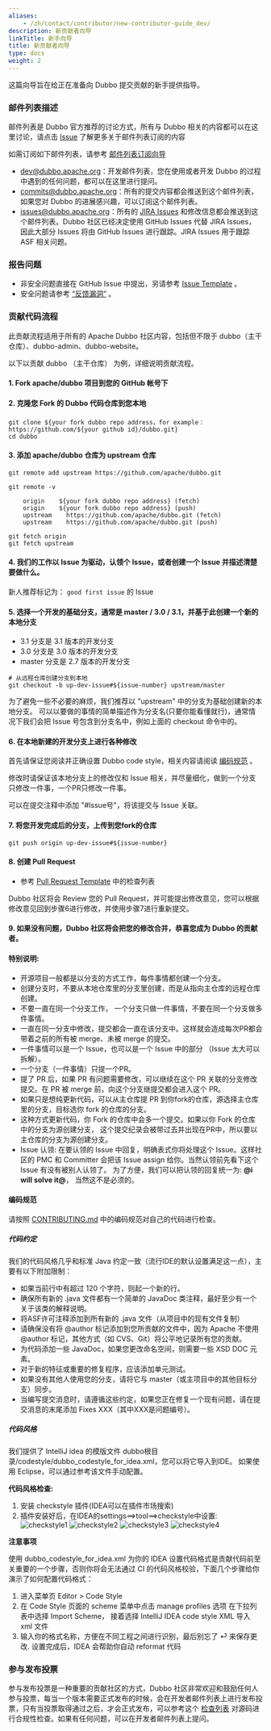 ```yaml
---
aliases:
    - /zh/contact/contributor/new-contributor-guide_dev/
description: 新贡献者向导
linkTitle: 新手向导
title: 新贡献者向导
type: docs
weight: 2
---
```




这篇向导旨在给正在准备向 Dubbo 提交贡献的新手提供指导。

### 邮件列表描述

邮件列表是 Dubbo 官方推荐的讨论方式，所有与 Dubbo 相关的内容都可以在这里讨论，请点击 [Issue](https://github.com/apache/dubbo/issues/1393) 了解更多关于邮件列表订阅的内容

如需订阅如下邮件列表，请参考 [邮件列表订阅向导](../mailing-list-subscription-guide_dev)

* dev@dubbo.apache.org：开发邮件列表，您在使用或者开发 Dubbo 的过程中遇到的任何问题，都可以在这里进行提问。
* commits@dubbo.apache.org：所有的提交内容都会推送到这个邮件列表，如果您对 Dubbo 的进展感兴趣，可以订阅这个邮件列表。
* issues@dubbo.apache.org：所有的 [JIRA Issues](https://issues.apache.org/jira/projects/DUBBO/issues) 和修改信息都会推送到这个邮件列表。Dubbo 社区已经决定使用 GitHub Issues 代替 JIRA Issues，因此大部分 Issues 将由 GitHub Issues 进行跟踪。JIRA Issues 用于跟踪 ASF 相关问题。

### 报告问题
* 非安全问题直接在 GitHub Issue 中提出，另请参考 [Issue Template](https://github.com/apache/dubbo/blob/master/.github/ISSUE_TEMPLATE/dubbo-issue-report-template.md) 。
* 安全问题请参考 [“反馈漏洞”](../reporting-security-issues_dev) 。

### 贡献代码流程
此贡献流程适用于所有的 Apache Dubbo 社区内容，包括但不限于 dubbo（主干仓库）、dubbo-admin、dubbo-website。

以下以贡献 dubbo （主干仓库） 为例，详细说明贡献流程。

#### 1. **Fork apache/dubbo 项目到您的 GitHub 帐号下**

#### 2. **克隆您 Fork 的 Dubbo 代码仓库到您本地**
```shell
git clone ${your fork dubbo repo address，for example：https://github.com/${your github id}/dubbo.git}
cd dubbo
```

#### 3. **添加 apache/dubbo 仓库为 upstream 仓库**
```shell
git remote add upstream https://github.com/apache/dubbo.git

git remote -v

    origin    ${your fork dubbo repo address} (fetch)
    origin    ${your fork dubbo repo address} (push)
    upstream    https://github.com/apache/dubbo.git (fetch)
    upstream    https://github.com/apache/dubbo.git (push)

git fetch origin
git fetch upstream
```
#### 4. **我们的工作以 Issue 为驱动，认领个 Issue，或者创建一个 Issue 并描述清楚要做什么。**
新人推荐标记为： `good first issue` 的 Issue

#### 5. **选择一个开发的基础分支，通常是 master / 3.0 / 3.1，并基于此创建一个新的本地分支**
* 3.1 分支是 3.1 版本的开发分支
* 3.0 分支是 3.0 版本的开发分支
* master 分支是 2.7 版本的开发分支

```shell
# 从远程仓库创建分支到本地
git checkout -b up-dev-issue#${issue-number} upstream/master
```
为了避免一些不必要的麻烦，我们推荐以 "upstream" 中的分支为基础创建新的本地分支。
可以以要做的事情的简单描述作为分支名(只要你能看懂就行)，通常情况下我们会把 Issue 号包含到分支名中，例如上面的 checkout 命令中的。 

#### 6. **在本地新建的开发分支上进行各种修改**
首先请保证您阅读并正确设置 Dubbo code style，相关内容请阅读 [编码规范](#编码规范) 。

修改时请保证该本地分支上的修改仅和 Issue 相关，并尽量细化，做到一个分支只修改一件事，一个PR只修改一件事。

可以在提交注释中添加 "#Issue号"，将该提交与 Issue 关联。

#### 7. **将您开发完成后的分支，上传到您fork的仓库**
```shell
git push origin up-dev-issue#${issue-number}
```

#### 8. **创建 Pull Request**

* 参考 [Pull Request Template](https://github.com/apache/dubbo/blob/master/PULL_REQUEST_TEMPLATE.md) 中的检查列表
  
Dubbo 社区将会 Review 您的 Pull Request，并可能提出修改意见，您可以根据修改意见回到步骤6进行修改，并使用步骤7进行重新提交。

#### 9. **如果没有问题，Dubbo 社区将会把您的修改合并，恭喜您成为 Dubbo 的贡献者。**

#### 特别说明:
* 开源项目一般都是以分支的方式工作，每件事情都创建一个分支。
* 创建分支时，不要从本地仓库里的分支里创建，而是从指向主仓库的远程仓库创建。
* 不要一直在同一个分支工作， 一个分支只做一件事情，不要在同一个分支做多件事情。
* 一直在同一分支中修改，提交都会一直在该分支中。这样就会造成每次PR都会带着之前的所有被 merge、未被 merge 的提交。
* 一件事情可以是一个 Issue，也可以是一个 Issue 中的部分 （Issue 太大可以拆解）。
* 一个分支（一件事情）只提一个PR。
* 提了 PR 后，如果 PR 有问题需要修改，可以继续在这个 PR 关联的分支修改提交。在 PR 被 merge 前，向这个分支继提交都会进入这个 PR。
* 如果只是想纯更新代码，可以从主仓库提 PR 到你fork的仓库，源选择主仓库里的分支，目标选你 fork 的仓库的分支。
* 这种方式更新代码，你 Fork 的仓库中会多一个提交。如果以你 Fork 的仓库中的分支为源创建分支， 这个提交纪录会被带过去并出现在PR中，所以要以主仓库的分支为源创建分支。
* Issue 认领: 在要认领的 Issue 中回复，明确表式你将处理这个 Issue。这样社区的 PMC 和 Committer 会把该 Issue assign 给你。当然认领前先看下这个 Issue 有没有被别人认领了。
  为了方便，我们可以把认领的回复统一为: **@i will solve it@**， 当然这不是必须的。

#### 编码规范
请按照 [CONTRIBUTING.md](https://github.com/apache/dubbo/blob/master/CONTRIBUTING.md) 中的编码规范对自己的代码进行检查。
##### **代码约定**
我们的代码风格几乎和标准 Java 约定一致（流行IDE的默认设置满足这一点），主要有以下附加限制：
* 如果当前行中有超过 120 个字符，则起一个新的行。
* 确保所有新的 .java 文件都有一个简单的 JavaDoc 类注释，最好至少有一个关于该类的解释说明。
* 将ASF许可注释添加到所有新的 .java 文件（从项目中的现有文件复制）
* 请确保没有将 @author 标记添加到您所贡献的文件中，因为 Apache 不使用 @author 标记，其他方式（如 CVS、Git）将公平地记录所有您的贡献。
* 为代码添加一些 JavaDoc，如果您更改命名空间，则需要一些 XSD DOC 元素。
* 对于新的特征或重要的修复程序，应该添加单元测试。
* 如果没有其他人使用您的分支，请将它与 master（或主项目中的其他目标分支）同步。
* 当编写提交消息时，请遵循这些约定，如果您正在修复一个现有问题，请在提交消息的末尾添加 Fixes XXX（其中XXX是问题编号）。

##### **代码风格**
我们提供了 IntelliJ idea 的模版文件 dubbo根目录/codestyle/dubbo_codestyle_for_idea.xml，您可以将它导入到IDE。
如果使用 Eclipse，可以通过参考该文件手动配置。

**代码风格检查:**

1. 安装 checkstyle 插件(IDEA可以在插件市场搜索)
2. 插件安装好后，在IDEA的settings==>tool==>checkstyle中设置:
![checkstyle1](/imgs/dev/checkstyle1.png)
![checkstyle2](/imgs/dev/checkstyle2.png)
![checkstyle3](/imgs/dev/checkstyle3.png)
![checkstyle4](/imgs/dev/checkstyle4.png)
   
**注意事项**

使用 dubbo_codestyle_for_idea.xml 为你的 IDEA 设置代码格式是贡献代码前至关重要的一个步骤，否则你将会无法通过 CI 的代码风格校验，下面几个步骤给你演示了如何配置代码格式：
1. 进入菜单页 Editor > Code Style
2. 在 Code Style 页面的 scheme 菜单中点击 manage profiles 选项 在下拉列表中选择 Import Scheme， 接着选择 IntelliJ IDEA code style XML 导入 xml 文件
3. 输入你的格式名称，方便在不同工程之间进行识别，最后别忘了 ⏎ 来保存更改.
   设置完成后，IDEA 会帮助你自动 reformat 代码

### 参与发布投票

参与发布投票是一种重要的贡献社区的方式，Dubbo 社区非常欢迎和鼓励任何人参与投票，每当一个版本需要正式发布的时候，会在开发者邮件列表上进行发布投票，只有当投票取得通过之后，才会正式发布，可以参考这个 [检查列表](https://cwiki.apache.org/confluence/display/INCUBATOR/Incubator+Release+Checklist) 对源码进行合规性检查。如果有任何问题，可以在开发者邮件列表上提问。